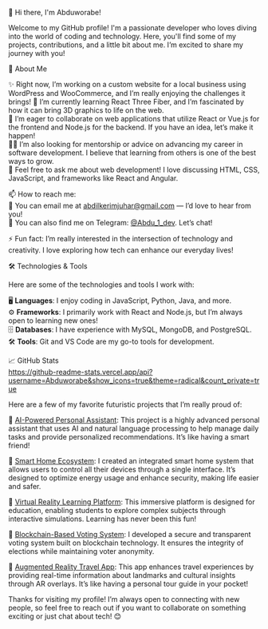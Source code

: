 👋 Hi there, I'm Abduworabe!

Welcome to my GitHub profile! I'm a passionate developer who loves diving into the world of coding and technology. Here, you'll find some of my projects, contributions, and a little bit about me. I’m excited to share my journey with you!

🚀 About Me

✨ Right now, I’m working on a custom website for a local business using WordPress and WooCommerce, and I’m really enjoying the challenges it brings!
🌱 I’m currently learning React Three Fiber, and I’m fascinated by how it can bring 3D graphics to life on the web.  
🤝 I’m eager to collaborate on web applications that utilize React or Vue.js for the frontend and Node.js for the backend. If you have an idea, let’s make it happen!  
🧑‍🏫 I’m also looking for mentorship or advice on advancing my career in software development. I believe that learning from others is one of the best ways to grow.  
💬 Feel free to ask me about web development! I love discussing HTML, CSS, JavaScript, and frameworks like React and Angular.

📫 How to reach me:  
📧 You can email me at [abdilkerimjuhar@gmail.com](mailto:abdilkerimjuhar@gmail.com) — I’d love to hear from you!  
💬 You can also find me on Telegram: [@Abdu_1_dev](https://t.me/Abdu_1_dev). Let’s chat!

⚡ Fun fact: I’m really interested in the intersection of technology and creativity. I love exploring how tech can enhance our everyday lives!

🛠️ Technologies & Tools

Here are some of the technologies and tools I work with:

🖥️ **Languages**: I enjoy coding in JavaScript, Python, Java, and more.  
⚙️ **Frameworks**: I primarily work with React and Node.js, but I’m always open to learning new ones!  
🗄️ **Databases**: I have experience with MySQL, MongoDB, and PostgreSQL.  
🛠️ **Tools**: Git and VS Code are my go-to tools for development.

📈 GitHub Stats  
     https://github-readme-stats.vercel.app/api?username=Abduworabe&show_icons=true&theme=radical&count_private=true

Here are a few of my favorite futuristic projects that I’m really proud of:

🔹 [AI-Powered Personal Assistant](https://github.com/Abduworabe/ai-personal-assistant): This project is a highly advanced personal assistant that uses AI and natural language processing to help manage daily tasks and provide personalized recommendations. It’s like having a smart friend!

🔹 [Smart Home Ecosystem](https://github.com/Abduworabe/smart-home-ecosystem): I created an integrated smart home system that allows users to control all their devices through a single interface. It’s designed to optimize energy usage and enhance security, making life easier and safer.

🔹 [Virtual Reality Learning Platform](https://github.com/Abduworabe/vr-learning-platform): This immersive platform is designed for education, enabling students to explore complex subjects through interactive simulations. Learning has never been this fun!

🔹 [Blockchain-Based Voting System](https://github.com/Abduworabe/blockchain-voting): I developed a secure and transparent voting system built on blockchain technology. It ensures the integrity of elections while maintaining voter anonymity.

🔹 [Augmented Reality Travel App](https://github.com/Abduworabe/ar-travel-app): This app enhances travel experiences by providing real-time information about landmarks and cultural insights through AR overlays. It’s like having a personal tour guide in your pocket!

Thanks for visiting my profile! I’m always open to connecting with new people, so feel free to reach out if you want to collaborate on something exciting or just chat about tech! 😊
